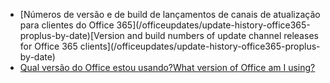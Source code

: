 - <span data-ttu-id="1d948-101">
  [Números de versão e de build de lançamentos de canais de atualização para clientes do Office 365](/officeupdates/update-history-office365-proplus-by-date)</span><span class="sxs-lookup"><span data-stu-id="1d948-101">[Version and build numbers of update channel releases for Office 365 clients](/officeupdates/update-history-office365-proplus-by-date)</span></span>
- [<span data-ttu-id="1d948-102">Qual versão do Office estou usando?</span><span class="sxs-lookup"><span data-stu-id="1d948-102">What version of Office am I using?</span></span>](https://support.office.com/article/about-office-what-version-of-office-am-i-using-932788b8-a3ce-44bf-bb09-e334518b8b19)